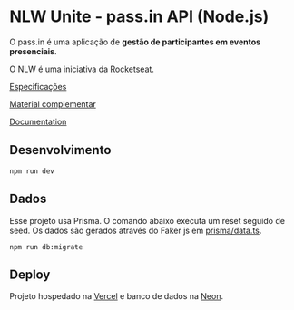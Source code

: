 # NLW Unite - pass.in API (Node.js)

O pass.in é uma aplicação de **gestão de participantes em eventos presenciais**.

O NLW é uma iniciativa da [Rocketseat](https://github.com/Rocketseat).

[Especificações](https://efficient-sloth-d85.notion.site/Especifica-es-bf6c0178596044f5903bb6797b112660)

[Material complementar](https://efficient-sloth-d85.notion.site/Node-js-a51a784e58e8482daa4c188b1659f5df)

[Documentation](http://localhost:3333/docs)

## Desenvolvimento
`npm run dev`

## Dados
Esse projeto usa Prisma.
O comando abaixo executa um reset seguido de seed.
Os dados são gerados através do Faker js em [prisma/data.ts](https://github.com/AleferReinert/pass.in-nodejs/blob/main/prisma/data.ts).

`npm run db:migrate` 

## Deploy
Projeto hospedado na [Vercel](https://vercel.com/) e banco de dados na [Neon](https://console.neon.tech).